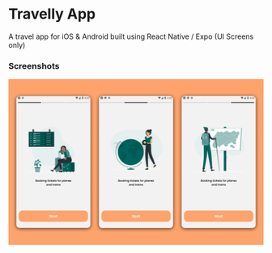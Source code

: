 # Travelly App

A travel app for iOS & Android built using React Native / Expo
(UI Screens only)

### Screenshots

![Alt text](./previews/preview-1.png)
